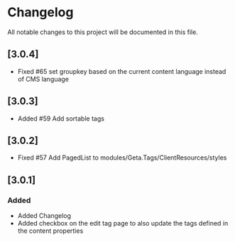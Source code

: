 # Changelog

All notable changes to this project will be documented in this file.

## [3.0.4]
 - Fixed #65 set groupkey based on the current content language instead of CMS language


## [3.0.3]
 - Added #59 Add sortable tags

## [3.0.2]
 - Fixed #57 Add PagedList to modules/Geta.Tags/ClientResources/styles

## [3.0.1]

### Added
- Added Changelog
- Added checkbox on the edit tag page to also update the tags defined in the content properties

